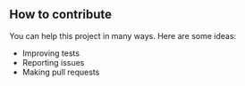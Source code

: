 ## How to contribute

You can help this project in many ways. Here are some ideas:

- Improving tests
- Reporting issues
- Making pull requests
